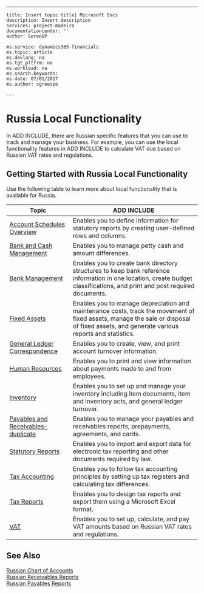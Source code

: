 ---
    title: Insert topic title| Microsoft Docs
    description: Insert description
    services: project-madeira
    documentationcenter: ''
    author: SorenGP

    ms.service: dynamics365-financials
    ms.topic: article
    ms.devlang: na
    ms.tgt_pltfrm: na
    ms.workload: na
    ms.search.keywords:
    ms.date: 07/01/2017
    ms.author: sgroespe

    ---
# Russia Local Functionality
In ADD INCLUDE<!--[!INCLUDE[navnow](../../ApplicationDesign/includes/navnow_md.md)]-->, there are Russian specific features that you can use to track and manage your business. For example, you can use the local functionality features in ADD INCLUDE<!--[!INCLUDE[navnow](../../ApplicationDesign/includes/navnow_md.md)]--> to calculate VAT due based on Russian VAT rates and regulations.  
  
## Getting Started with Russia Local Functionality  
 Use the following table to learn more about local functionality that is available for Russia.  
  
|Topic|ADD INCLUDE<!--[!INCLUDE[bp_tabledescription](../../ApplicationDesign/includes/bp_tabledescription_md.md)]-->|  
|-----------|---------------------------------------|  
|[Account Schedules Overview](../../LocalFunctionalityForMicrosoftDynamicsNav2016/Russia/account-schedules-overview.md)|Enables you to define information for statutory reports by creating user\-defined rows and columns.|  
|[Bank and Cash Management](../../LocalFunctionalityForMicrosoftDynamicsNav2016/Russia/bank-and-cash-management.md)|Enables you to manage petty cash and amount differences.|  
|[Bank Management](../../LocalFunctionalityForMicrosoftDynamicsNav2016/Russia/bank-management.md)|Enables you to create bank directory structures to keep bank reference information in one location, create budget classifications, and print and post required documents.|  
|[Fixed Assets](../../LocalFunctionalityForMicrosoftDynamicsNav2016/Russia/fixed-assets.md)|Enables you to manage depreciation and maintenance costs, track the movement of fixed assets, manage the sale or disposal of fixed assets, and generate various reports and statistics.|  
|[General Ledger Correspondence](../../LocalFunctionalityForMicrosoftDynamicsNav2016/Russia/general-ledger-correspondence.md)|Enables you to create, view, and print account turnover information.|  
|[Human Resources](../../LocalFunctionalityForMicrosoftDynamicsNav2016/Russia/human-resources.md)|Enables you to print and view information about payments made to and from employees.|  
|[Inventory](../../LocalFunctionalityForMicrosoftDynamicsNav2016/Russia/inventory.md)|Enables you to set up and manage your inventory including item documents, item and inventory acts, and general ledger turnover.|  
|[Payables and Receivables\-duplicate](../../LocalFunctionalityForMicrosoftDynamicsNav2016/Russia/payables-and-receivables-duplicate.md)|Enables you to manage your payables and receivables reports, prepayments, agreements, and cards.|  
|[Statutory Reports](../../LocalFunctionalityForMicrosoftDynamicsNav2016/Russia/statutory-reports.md)|Enables you to import and export data for electronic tax reporting and other documents required by law.|  
|[Tax Accounting](../../LocalFunctionalityForMicrosoftDynamicsNav2016/Russia/tax-accounting.md)|Enables you to follow tax accounting principles by setting up tax registers and calculating tax differences.|  
|[Tax Reports](assetId:///e42ca8e7-1cee-4fb8-9f71-e596f29cabc3)|Enables you to design tax reports and export them using a Microsoft Excel format.|  
|[VAT](../../LocalFunctionalityForMicrosoftDynamicsNav2016/Russia/vat.md)|Enables you to set up, calculate, and pay VAT amounts based on Russian VAT rates and regulations.|  
  
## See Also  
 [Russian Chart of Accounts](../../LocalFunctionalityForMicrosoftDynamicsNav2016/Russia/russian-chart-of-accounts.md)   
 [Russian Receivables Reports](../../LocalFunctionalityForMicrosoftDynamicsNav2016/Russia/russian-receivables-reports.md)   
 [Russian Payables Reports](../../LocalFunctionalityForMicrosoftDynamicsNav2016/Russia/russian-payables-reports.md)